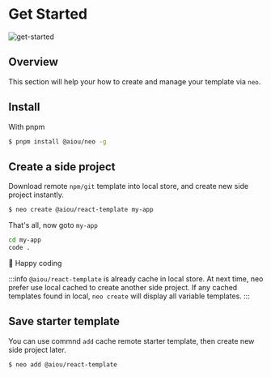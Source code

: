 # Get Started

![get-started](/assets/get-started.gif)

## Overview

This section will help your how to create and manage your template via `neo`.

## Install

With pnpm

```sh
$ pnpm install @aiou/neo -g
```

## Create a side project

Download remote `npm/git` template into local store, and create new side project instantly.

```sh
$ neo create @aiou/react-template my-app
```

That's all, now goto `my-app`

```sh
cd my-app
code .
```

🎉 Happy coding 


:::info
`@aiou/react-template` is already cache in local store. At next time, neo prefer use local cached to create another side project. If any cached templates found in local, `neo create` will display all variable templates.
:::

## Save starter template

You can use commnd `add` cache remote starter template, then create new side project later.

```sh
$ neo add @aiou/react-template
```
